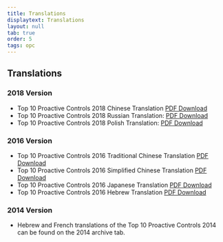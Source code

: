 ```yaml
---
title: Translations
displaytext: Translations
layout: null
tab: true
order: 5
tags: opc
---
```



## Translations

### 2018 Version
  - Top 10 Proactive Controls 2018 Chinese Translation [PDF Download](https://github.com/OWASP/www-project-proactive-controls/blob/master/v3/OWASP_Top_10_Proactive_Controls_V3_Chinese.pdf)
  - Top 10 Proactive Controls 2018 Russian Translation: [PDF Download](https://github.com/OWASP/www-project-proactive-controls/blob/master/v3/Owasp-top-10-proactive-controls-2018-russian.pdf)
  - Top 10 Proactive Controls 2018 Polish Translation: [PDF Download](https://github.com/OWASP/www-project-proactive-controls/blob/master/v3/OWASP_TOP_10_Proactive_Controls_2018_V3_PL.pdf)

### 2016 Version
  - Top 10 Proactive Controls 2016 Traditional Chinese Translation [PDF Download](https://github.com/OWASP/www-project-proactive-controls/blob/master/v2/OWASPTop10ProactiveControls2016-Chinese.pdf)
  - Top 10 Proactive Controls 2016 Simplified Chinese Translation [PDF Download](https://github.com/OWASP/www-project-proactive-controls/blob/master/v2/OWASPTop10ProactiveControls2016-SimplifiedChinese.pdf)
  - Top 10 Proactive Controls 2016 Japanese Translation [PDF Download](https://github.com/OWASP/www-project-proactive-controls/blob/master/v2/OWASPTop10ProactiveControls2016-Japanese.pdf)
  - Top 10 Proactive Controls 2016 Hebrew Translation [PDF Download](https://github.com/OWASP/www-project-proactive-controls/blob/master/v2/OWASP_Proactive_Controls_2-Hebrew.pdf)

### 2014 Version
  - Hebrew and French translations of the Top 10 Proactive Controls 2014
    can be found on the 2014 archive tab.